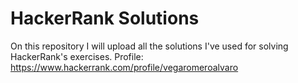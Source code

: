# HackerRank Solutions
On this repository I will upload all the solutions I've used for solving HackerRank's exercises.
Profile: https://www.hackerrank.com/profile/vegaromeroalvaro
